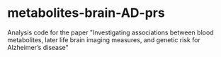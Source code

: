 # metabolites-brain-AD-prs
Analysis code for the paper "Investigating associations between blood metabolites, later life brain imaging measures, and genetic risk for Alzheimer’s disease"
